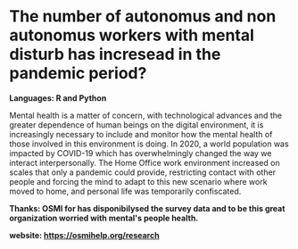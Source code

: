 # The number of autonomus and non autonomus workers with mental disturb has incresead in the pandemic period?

**Languages: R and Python**

Mental health is a matter of concern, with technological advances and the greater dependence of human beings on the digital environment, it is 
increasingly necessary to include and monitor how the mental health of those involved in this environment is doing. In 2020, a world population 
was impacted by COVID-19 which has overwhelmingly changed the way we interact interpersonally. The Home Office work environment increased on scales 
that only a pandemic could provide, restricting contact with other people and forcing the mind to adapt to this new scenario where work moved to
home, and personal life was temporarily confiscated.

**Thanks: OSMI for has disponibilysed the survey data and to be this great organization worried with mental's people health.**

**website: https://osmihelp.org/research**
